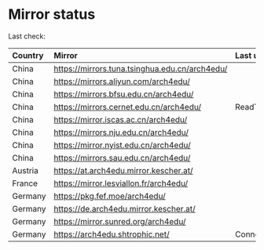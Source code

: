 <script src="./time.js"></script>
# Mirror status
Last check: <script type="text/javascript">localize(1751547118.373049);</script>

|Country|Mirror|Last update|
|:------|:-----|:----------|
|China|https://mirrors.tuna.tsinghua.edu.cn/arch4edu/|<script type="text/javascript">localize(1751525302);</script>|
|China|https://mirrors.aliyun.com/arch4edu/|<script type="text/javascript">localize(1751482050);</script>|
|China|https://mirrors.bfsu.edu.cn/arch4edu/|<script type="text/javascript">localize(1751482050);</script>|
|China|https://mirrors.cernet.edu.cn/arch4edu/|ReadTimeout|
|China|https://mirror.iscas.ac.cn/arch4edu/|<script type="text/javascript">localize(1751525302);</script>|
|China|https://mirrors.nju.edu.cn/arch4edu/|<script type="text/javascript">localize(1751439061);</script>|
|China|https://mirror.nyist.edu.cn/arch4edu/|<script type="text/javascript">localize(1751482050);</script>|
|China|https://mirrors.sau.edu.cn/arch4edu/|<script type="text/javascript">localize(1751222619);</script>|
|Austria|https://at.arch4edu.mirror.kescher.at/|<script type="text/javascript">localize(1751525302);</script>|
|France|https://mirror.lesviallon.fr/arch4edu/|<script type="text/javascript">localize(1751525302);</script>|
|Germany|https://pkg.fef.moe/arch4edu/|<script type="text/javascript">localize(1751525302);</script>|
|Germany|https://de.arch4edu.mirror.kescher.at/|<script type="text/javascript">localize(1751525302);</script>|
|Germany|https://mirror.sunred.org/arch4edu/|<script type="text/javascript">localize(1751525302);</script>|
|Germany|https://arch4edu.shtrophic.net/|ConnectionError|

<script src="./tablefilter/tablefilter.js"></script>
<script src="./table.js"></script>